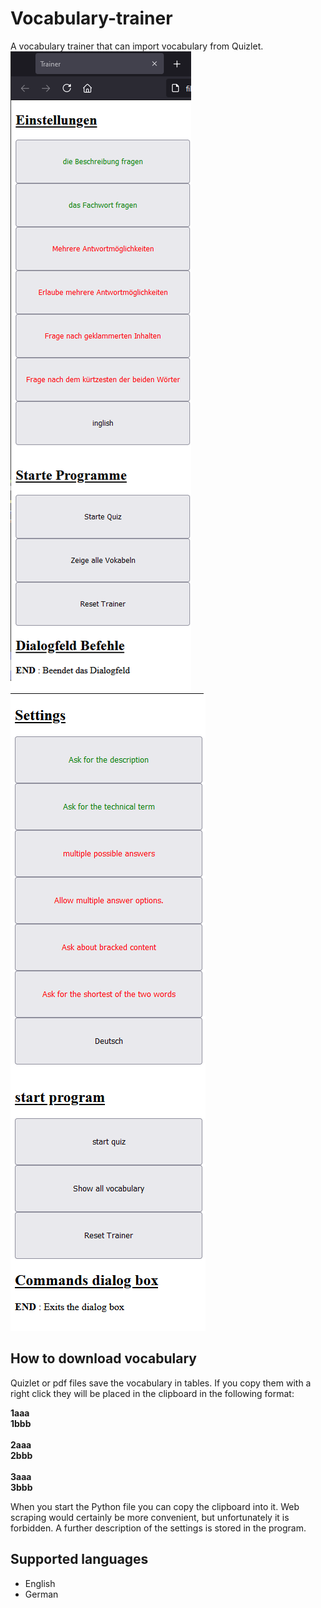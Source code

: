 # Vocabulary-trainer
A vocabulary trainer that can import vocabulary from Quizlet.<br>
<img src="pic.png" alt="Example picture"/>
<img src="pic2.png" alt="Example picture 2"/>
## How to download vocabulary
Quizlet or pdf files save the vocabulary in tables. If you copy them with a right click they will be placed in the clipboard in the following format:

<b>1aaa</b><br>
<b>1bbb</b><br>
<br>
<b>2aaa</b><br>
<b>2bbb</b><br>
<br>
<b>3aaa</b><br>
<b>3bbb</b><br>

When you start the Python file you can copy the clipboard into it. Web scraping would certainly be more convenient, but unfortunately it is forbidden.
A further description of the settings is stored in the program.

## Supported languages
- English
- German